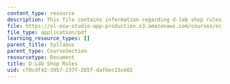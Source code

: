 ```yaml
---
content_type: resource
description: This file contains information regarding d-lab shop rules.
file: https://ol-ocw-studio-app-production.s3.amazonaws.com/courses/ec-720j-d-lab-ii-design-spring-2010/cf0cdf423957237f265fdaf6ec15ce02_MITEC_720JS10_SyllShop.pdf
file_type: application/pdf
learning_resource_types: []
parent_title: Syllabus
parent_type: CourseSection
resourcetype: Document
title: D-Lab Shop Rules
uid: cf0cdf42-3957-237f-265f-daf6ec15ce02
---
```

